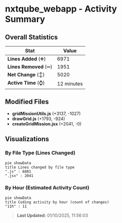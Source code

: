 # nxtqube_webapp - Activity Summary 

## Overall Statistics

| Stat                   | Value                                                             |
| ---------------------- | ----------------------------------------------------------------- |
| **Lines Added** (➕)   | 6971                                          |
| **Lines Removed** (➖) | 1951                                        |
| **Net Change** (↕)    | 5020                |
| **Active Time** (⌚)   | 12 minutes |


## Modified Files
- **gridMissionUtils.js** (+3137, -1027)
- **drawGrid.js** (+1793, -924)
- **createGridMission.jsx** (+2041, -0)

## Visualizations

### By File Type (Lines Changed)

```mermaid
pie showData
title Lines changed by file type
".js" : 6881
".jsx" : 2041
```

### By Hour (Estimated Activity Count)

```mermaid
pie showData
title Coding activity by hour (count of changes)
"11h" : 11
```


> **Last Updated:** 01/10/2025, 11:56:03